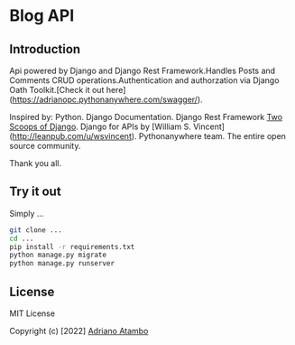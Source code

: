 # Blog API

## Introduction

Api powered by Django and Django Rest Framework.Handles Posts and Comments CRUD operations.Authentication and authorzation via  Django Oath Toolkit.[Check it out here] (https://adrianopc.pythonanywhere.com/swagger/).

Inspired by:
	Python.
	Django Documentation.
	Django Rest Framework
	[Two Scoops of Django](https://github.com/feldroy/two-scoops-of-django-3.x/).
	Django for APIs by [William S. Vincent] (http://leanpub.com/u/wsvincent).
	Pythonanywhere team.
	The entire open source community.

Thank you all. 

## Try it out

Simply ...

```bash
git clone ...
cd ...
pip install -r requirements.txt
python manage.py migrate
python manage.py runserver
```

## License

MIT License

Copyright (c) [2022] [Adriano Atambo](https://github.com/aatambo)

